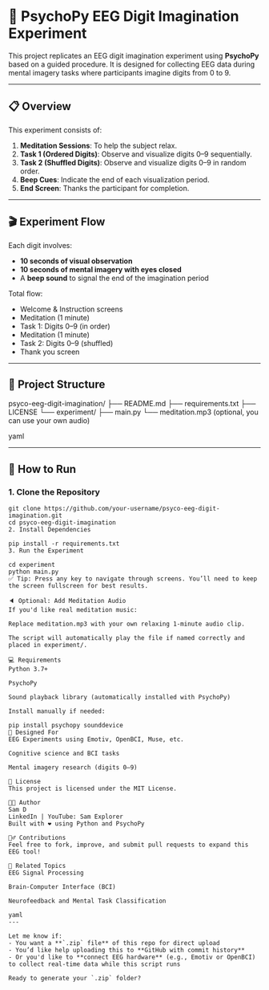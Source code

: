 # 🧠 PsychoPy EEG Digit Imagination Experiment

This project replicates an EEG digit imagination experiment using **PsychoPy** based on a guided procedure. It is designed for collecting EEG data during mental imagery tasks where participants imagine digits from 0 to 9.

---

## 📋 Overview

This experiment consists of:

1. **Meditation Sessions**: To help the subject relax.
2. **Task 1 (Ordered Digits)**: Observe and visualize digits 0–9 sequentially.
3. **Task 2 (Shuffled Digits)**: Observe and visualize digits 0–9 in random order.
4. **Beep Cues**: Indicate the end of each visualization period.
5. **End Screen**: Thanks the participant for completion.

---

## 🎬 Experiment Flow

Each digit involves:
- **10 seconds of visual observation**
- **10 seconds of mental imagery with eyes closed**
- A **beep sound** to signal the end of the imagination period

Total flow:
- Welcome & Instruction screens
- Meditation (1 minute)
- Task 1: Digits 0–9 (in order)
- Meditation (1 minute)
- Task 2: Digits 0–9 (shuffled)
- Thank you screen

---

## 📁 Project Structure

psyco-eeg-digit-imagination/
├── README.md
├── requirements.txt
├── LICENSE
└── experiment/
├── main.py
└── meditation.mp3 (optional, you can use your own audio)

yaml


---

## 🚀 How to Run

### 1. Clone the Repository

```
git clone https://github.com/your-username/psyco-eeg-digit-imagination.git
cd psyco-eeg-digit-imagination
2. Install Dependencies

pip install -r requirements.txt
3. Run the Experiment

cd experiment
python main.py
✅ Tip: Press any key to navigate through screens. You’ll need to keep the screen fullscreen for best results.

🔈 Optional: Add Meditation Audio
If you'd like real meditation music:

Replace meditation.mp3 with your own relaxing 1-minute audio clip.

The script will automatically play the file if named correctly and placed in experiment/.

💻 Requirements
Python 3.7+

PsychoPy

Sound playback library (automatically installed with PsychoPy)

Install manually if needed:

pip install psychopy sounddevice
🧪 Designed For
EEG Experiments using Emotiv, OpenBCI, Muse, etc.

Cognitive science and BCI tasks

Mental imagery research (digits 0–9)

📜 License
This project is licensed under the MIT License.

👨‍💻 Author
Sam D
LinkedIn | YouTube: Sam Explorer
Built with ❤️ using Python and PsychoPy

🙋‍♂️ Contributions
Feel free to fork, improve, and submit pull requests to expand this EEG tool!

🧠 Related Topics
EEG Signal Processing

Brain-Computer Interface (BCI)

Neurofeedback and Mental Task Classification

yaml
---

Let me know if:
- You want a **`.zip` file** of this repo for direct upload
- You’d like help uploading this to **GitHub with commit history**
- Or you'd like to **connect EEG hardware** (e.g., Emotiv or OpenBCI) to collect real-time data while this script runs

Ready to generate your `.zip` folder?
